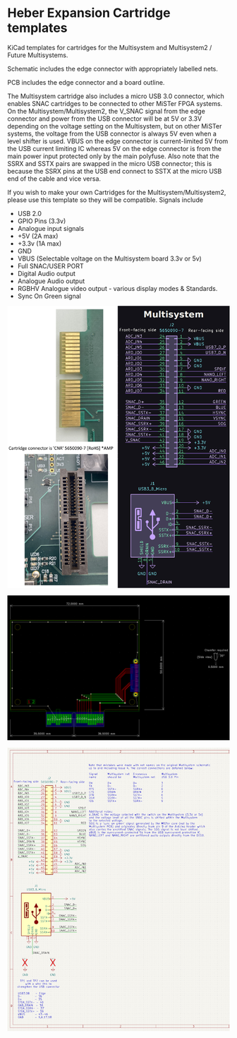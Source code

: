 # Heber Expansion Cartridge templates

KiCad templates for cartridges for the Multisystem and Multisystem2 / Future Multisystems.

Schematic includes the edge connector with appropriately labelled nets.

PCB includes the edge connector and a board outline.

The Multisystem cartridge also includes a micro USB 3.0 connector, which enables SNAC cartridges to be connected to other MiSTer FPGA systems. On the Multisystem/Multisystem2, the V_SNAC signal from the edge connector and power from the USB connector will be at 5V or 3.3V depending on the voltage setting on the Multisystem, but on other MiSTer systems, the voltage from the USB connector is always 5V even when a level shifter is used. VBUS on the edge connector is current-limited 5V from the USB current limiting IC whereas 5V on the edge connector is from the main power input protected only by the main polyfuse. Also note that the SSRX and SSTX pairs are swapped in the micro USB connector; this is because the SSRX pins at the USB end connect to SSTX at the micro USB end of the cable and vice versa.

If you wish to make your own Cartridges for the Multisystem/Multisystem2, please use this template so they will be compatible.
Signals include 
 - USB 2.0
 - GPIO Pins (3.3v)
 - Analogue input signals
 - +5V (2A max)
 - +3.3v (1A max)
 - GND
 - VBUS (Selectable voltage on the Multisystem board 3.3v or 5v)
 - Full SNAC/USER PORT
 - Digital Audio output
 - Analogue Audio output
 - RGBHV Analogue video output - various display modes & Standards.
 - Sync On Green signal


![Pinout of the edge connectors](Multisystem_Multisystem2_Cartridge_pinouts.png)

![Multisystem1/2 Cartridge PCB KiCad template](Multisystem_CART_PCB_template_KiCad.png)

![Multisystem1/2 Cartridge Schematic KiCad template](Multisystem_CART_Scematic_template_KiCad.png)